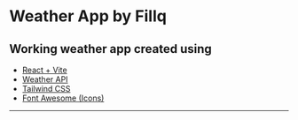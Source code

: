 # Weather App by Fillq
## Working weather app created using 
- [React + Vite](https://vite.dev)
- [Weather API](https://www.weatherapi.com)
- [Tailwind CSS](https://tailwindcss.com)
- [Font Awesome (Icons)](https://fontawesome.com)
---

